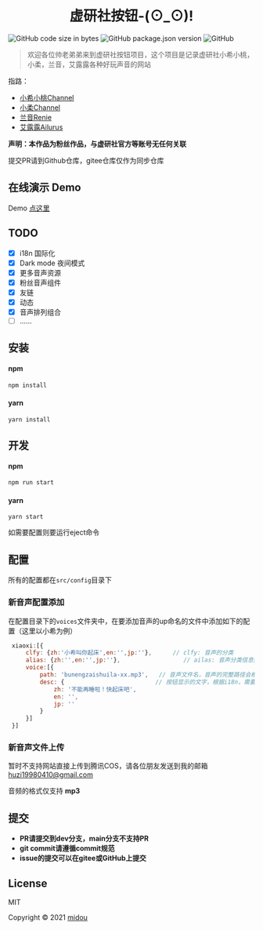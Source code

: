 # <center>虚研社按钮-(⊙_⊙)!</center>

![GitHub code size in bytes](https://img.shields.io/github/languages/code-size/MIMONATCH/xuyanshe-voice-button?style=flat-square) ![GitHub package.json version](https://img.shields.io/github/package-json/v/MIMONATCH/xuyanshe-voice-button?style=flat-square) ![GitHub](https://img.shields.io/github/license/MIMONATCH/xuyanshe-voice-button?style=flat-square) 

> 欢迎各位帅老弟弟来到虚研社按钮项目，这个项目是记录虚研社小希小桃，小柔，兰音，艾露露各种好玩声音的网站

指路：

- [小希小桃Channel](https://space.bilibili.com/5563350)
- [小柔Channel](https://space.bilibili.com/1734978373)
- [兰音Renie](https://space.bilibili.com/698029620)
- [艾露露Ailurus](https://space.bilibili.com/1501380958)

**声明：本作品为粉丝作品，与虚研社官方等账号无任何关联**

提交PR请到Github仓库，gitee仓库仅作为同步仓库

## 在线演示 Demo

Demo [点这里](https://xysbtn.xiaoblogs.cn)

## TODO

- [x] i18n 国际化
- [x] Dark mode 夜间模式
- [x] 更多音声资源
- [x] 粉丝音声组件
- [x] 友链
- [x] 动态
- [x] 音声排列组合
- [ ] ……

## 安装

#### npm

```sh
npm install
```

#### yarn

```
yarn install
```

## 开发

#### npm

```sh
npm run start
```

#### yarn

```
yarn start
```

如需要配置则要运行eject命令

## 配置

所有的配置都在`src/config`目录下

### 新音声配置添加

在配置目录下的`voices`文件夹中，在要添加音声的up命名的文件中添加如下的配置（这里以小希为例）

```js
 xiaoxi:[{
     clfy: {zh:'小希叫你起床',en:'',jp:''},      // clfy: 音声的分类
     alias: {zh:'',en:'',jp:''},				  // ailas: 音声分类信息整活解释
     voice:[{
         path: 'bunengzaishuila-xx.mp3',   // 音声文件名，音声的完整路径会根据siteInfo配置中的cloud字段自动拼装
         desc: {     					  // 按钮显示的文字，根据i18n，需要三种语言
             zh: '不能再睡啦！快起床吧',
             en: '',
             jp: ''
         }
     }]
 }]
```

### 新音声文件上传

暂时不支持网站直接上传到腾讯COS，请各位朋友发送到我的邮箱 huzi19980410@gmail.com

音频的格式仅支持 **mp3**

## 提交

- **PR请提交到dev分支，main分支不支持PR**
- **git commit请遵循commit规范**
- **issue的提交可以在gitee或GitHub上提交**

## License

MIT

Copyright © 2021 [midou](https://github.com/MIMONATCH)

